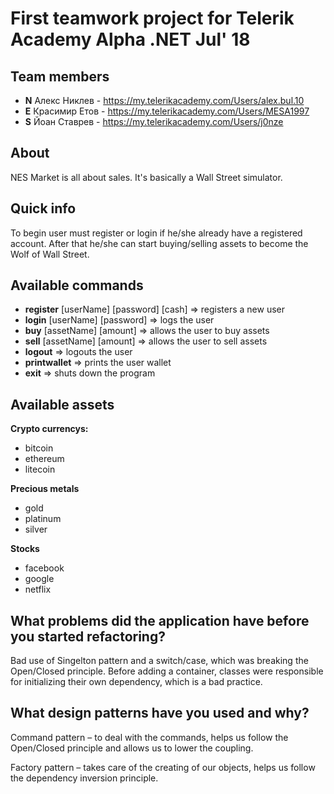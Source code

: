 ﻿# First teamwork project for Telerik Academy Alpha .NET Jul' 18

## Team members
- **N** Алекс Никлев - https://my.telerikacademy.com/Users/alex.bul.10
- **E** Красимир Етов - https://my.telerikacademy.com/Users/MESA1997
- **S** Йоан Ставрев - https://my.telerikacademy.com/Users/j0nze

## About
NES Market is all about sales. It's basically a Wall Street simulator.

## Quick info
To begin user must register or login if he/she already have a registered account.
After that he/she can start buying/selling assets to become the Wolf of Wall Street.

## Available commands

- **register** [userName] [password] [cash] => registers a new user
- **login** [userName] [password] => logs the user
- **buy** [assetName] [amount] => allows the user to buy assets
- **sell** [assetName] [amount] => allows the user to sell assets
- **logout** => logouts the user
- **printwallet** => prints the user wallet
- **exit** => shuts down the program

## Available assets
**Crypto currencys:**

- bitcoin
- ethereum
- litecoin


**Precious metals**


- gold
- platinum
- silver


**Stocks**


- facebook
- google
- netflix


## What problems did the application have before you started refactoring?

Bad use of Singelton pattern and a switch/case, which was breaking the Open/Closed principle. Before adding a container, classes were responsible for initializing their own dependency, which is a bad practice.


## What design patterns have you used and why?

Command pattern – to deal with the commands, helps us follow the Open/Closed principle and allows us to lower the coupling.

Factory pattern – takes care of the creating of our objects, helps us follow the dependency inversion principle.

